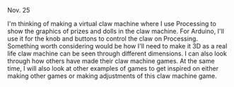 Nov. 25

I'm thinking of making a virtual claw machine where I use Processing to show the graphics of prizes and dolls in the claw machine. For Arduino, I'll use it for the knob and buttons to control the claw on Processing. Something worth considering would be how I'll need to make it 3D as a real life claw machine can be seen through different dimensions. I can also look through how others have made their claw machine games. At the same time, I will also look at other examples of games to get inspired on either making other games or making adjustments of this claw machine game.
